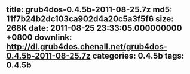 title: grub4dos-0.4.5b-2011-08-25.7z
md5: 11f7b24b2dc103ca902d4a20c5a3f5f6
size: 268K
date: 2011-08-25 23:33:05.000000000 +0800
downlink: http://dl.grub4dos.chenall.net/grub4dos-0.4.5b-2011-08-25.7z
categories: 0.4.5b
tags: 0.4.5b
---

